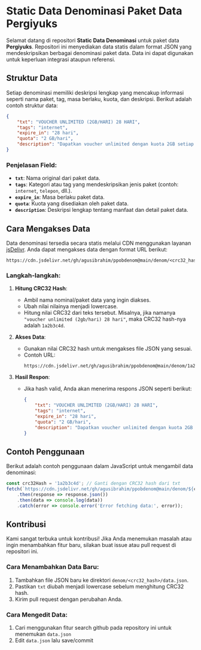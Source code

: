 # Static Data Denominasi Paket Data Pergiyuks

Selamat datang di repositori **Static Data Denominasi** untuk paket data **Pergiyuks**. Repositori ini menyediakan data statis dalam format JSON yang mendeskripsikan berbagai denominasi paket data. Data ini dapat digunakan untuk keperluan integrasi ataupun referensi.

## Struktur Data

Setiap denominasi memiliki deskripsi lengkap yang mencakup informasi seperti nama paket, tag, masa berlaku, kuota, dan deskripsi. Berikut adalah contoh struktur data:

```json
{
    "txt": "VOUCHER UNLIMITED (2GB/HARI) 28 HARI",
    "tags": "internet",
    "expire_in": "28 hari",
    "quota": "2 GB/hari",
    "description": "Dapatkan voucher unlimited dengan kuota 2GB setiap hari selama 28 hari. Ayo, jangan lewatkan kesempatan untuk tetap terhubung!"
}
```

### Penjelasan Field:
- **`txt`**: Nama original dari paket data.
- **`tags`**: Kategori atau tag yang mendeskripsikan jenis paket (contoh: `internet`, `telepon`, dll.).
- **`expire_in`**: Masa berlaku paket data.
- **`quota`**: Kuota yang disediakan oleh paket data.
- **`description`**: Deskripsi lengkap tentang manfaat dan detail paket data.

## Cara Mengakses Data

Data denominasi tersedia secara statis melalui CDN menggunakan layanan [jsDelivr](https://www.jsdelivr.com/). Anda dapat mengakses data dengan format URL berikut:

```
https://cdn.jsdelivr.net/gh/agusibrahim/ppobdenom@main/denom/<crc32_hash>/data.json
```

### Langkah-langkah:
1. **Hitung CRC32 Hash**:
   - Ambil nama nominal/paket data yang ingin diakses.
   - Ubah nilai nilainya menjadi lowercase.
   - Hitung nilai CRC32 dari teks tersebut. Misalnya, jika namanya `"voucher unlimited (2gb/hari) 28 hari"`, maka CRC32 hash-nya adalah `1a2b3c4d`.

2. **Akses Data**:
   - Gunakan nilai CRC32 hash untuk mengakses file JSON yang sesuai.
   - Contoh URL:
     ```
     https://cdn.jsdelivr.net/gh/agusibrahim/ppobdenom@main/denom/1a2b3c4d/data.json
     ```

3. **Hasil Respon**:
   - Jika hash valid, Anda akan menerima respons JSON seperti berikut:
     ```json
     {
         "txt": "VOUCHER UNLIMITED (2GB/HARI) 28 HARI",
         "tags": "internet",
         "expire_in": "28 hari",
         "quota": "2 GB/hari",
         "description": "Dapatkan voucher unlimited dengan kuota 2GB setiap hari selama 28 hari. Ayo, jangan lewatkan kesempatan untuk tetap terhubung!"
     }
     ```

## Contoh Penggunaan

Berikut adalah contoh penggunaan dalam JavaScript untuk mengambil data denominasi:

```javascript
const crc32Hash = '1a2b3c4d'; // Ganti dengan CRC32 hash dari txt
fetch(`https://cdn.jsdelivr.net/gh/agusibrahim/ppobdenom@main/denom/${crc32Hash}/data.json`)
    .then(response => response.json())
    .then(data => console.log(data))
    .catch(error => console.error('Error fetching data:', error));
```

## Kontribusi

Kami sangat terbuka untuk kontribusi! Jika Anda menemukan masalah atau ingin menambahkan fitur baru, silakan buat issue atau pull request di repositori ini.

### Cara Menambahkan Data Baru:
1. Tambahkan file JSON baru ke direktori `denom/<crc32_hash>/data.json`.
2. Pastikan `txt` diubah menjadi lowercase sebelum menghitung CRC32 hash.
3. Kirim pull request dengan perubahan Anda.

### Cara Mengedit Data:
1. Cari menggunakan fitur search github pada repository ini untuk menemukan `data.json`
2. Edit `data.json` lalu save/commit
